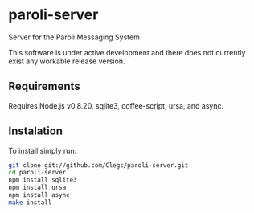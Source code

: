 paroli-server
=============

Server for the Paroli Messaging System

This software is under active development and
there does not currently exist any workable release version.

Requirements
------------

Requires Node.js v0.8.20, sqlite3, coffee-script, ursa, and async.

Instalation
-----------

To install simply run:

```bash
git clone git://github.com/Clegs/paroli-server.git
cd paroli-server
npm install sqlite3
npm install ursa
npm install async
make install 
```


